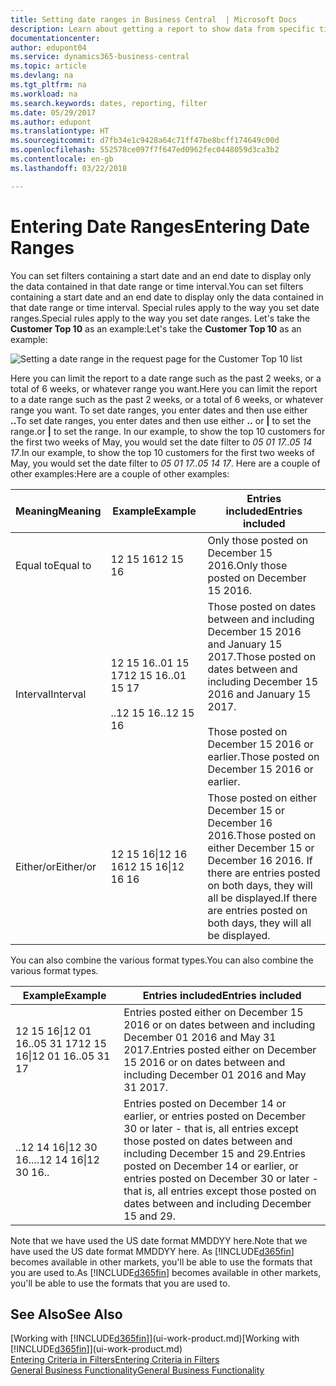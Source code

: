 ```yaml
---
title: Setting date ranges in Business Central  | Microsoft Docs
description: Learn about getting a report to show data from specific time periods using date ranges in Business Central .
documentationcenter: 
author: edupont04
ms.service: dynamics365-business-central
ms.topic: article
ms.devlang: na
ms.tgt_pltfrm: na
ms.workload: na
ms.search.keywords: dates, reporting, filter
ms.date: 05/29/2017
ms.author: edupont
ms.translationtype: HT
ms.sourcegitcommit: d7fb34e1c9428a64c71ff47be8bcff174649c00d
ms.openlocfilehash: 552578ce097f7f647ed0962fec0448059d3ca3b2
ms.contentlocale: en-gb
ms.lasthandoff: 03/22/2018

---
```

# <a name="entering-date-ranges"></a><span data-ttu-id="45b75-103">Entering Date Ranges</span><span class="sxs-lookup"><span data-stu-id="45b75-103">Entering Date Ranges</span></span> 
<span data-ttu-id="45b75-104">You can set filters containing a start date and an end date to display only the data contained in that date range or time interval.</span><span class="sxs-lookup"><span data-stu-id="45b75-104">You can set filters containing a start date and an end date to display only the data contained in that date range or time interval.</span></span> <span data-ttu-id="45b75-105">Special rules apply to the way you set date ranges.</span><span class="sxs-lookup"><span data-stu-id="45b75-105">Special rules apply to the way you set date ranges.</span></span> <span data-ttu-id="45b75-106">Let's take the **Customer Top 10** as an example:</span><span class="sxs-lookup"><span data-stu-id="45b75-106">Let's take the **Customer Top 10** as an example:</span></span>

![Setting a date range in the request page for the Customer Top 10 list](./media/ui-enter-date-ranges/customer-top10-list.png)

<span data-ttu-id="45b75-108">Here you can limit the report to a date range such as the past 2 weeks, or a total of 6 weeks, or whatever range you want.</span><span class="sxs-lookup"><span data-stu-id="45b75-108">Here you can limit the report to a date range such as the past 2 weeks, or a total of 6 weeks, or whatever range you want.</span></span> <span data-ttu-id="45b75-109">To set date ranges, you enter dates and then use either **..**</span><span class="sxs-lookup"><span data-stu-id="45b75-109">To set date ranges, you enter dates and then use either **..**</span></span> <span data-ttu-id="45b75-110">or **|** to set the range.</span><span class="sxs-lookup"><span data-stu-id="45b75-110">or **|** to set the range.</span></span> <span data-ttu-id="45b75-111">In our example, to show the top 10 customers for the first two weeks of May, you would set the date filter to *05 01 17..05 14 17*.</span><span class="sxs-lookup"><span data-stu-id="45b75-111">In our example, to show the top 10 customers for the first two weeks of May, you would set the date filter to *05 01 17..05 14 17*.</span></span>
<span data-ttu-id="45b75-112">Here are a couple of other examples:</span><span class="sxs-lookup"><span data-stu-id="45b75-112">Here are a couple of other examples:</span></span>

| <span data-ttu-id="45b75-113">Meaning</span><span class="sxs-lookup"><span data-stu-id="45b75-113">Meaning</span></span> | <span data-ttu-id="45b75-114">Example</span><span class="sxs-lookup"><span data-stu-id="45b75-114">Example</span></span> | <span data-ttu-id="45b75-115">Entries included</span><span class="sxs-lookup"><span data-stu-id="45b75-115">Entries included</span></span> |
|---|---|---|
|<span data-ttu-id="45b75-116">Equal to</span><span class="sxs-lookup"><span data-stu-id="45b75-116">Equal to</span></span>| <span data-ttu-id="45b75-117">12 15 16</span><span class="sxs-lookup"><span data-stu-id="45b75-117">12 15 16</span></span> |<span data-ttu-id="45b75-118">Only those posted on December 15 2016.</span><span class="sxs-lookup"><span data-stu-id="45b75-118">Only those posted on December 15 2016.</span></span>|
|<span data-ttu-id="45b75-119">Interval</span><span class="sxs-lookup"><span data-stu-id="45b75-119">Interval</span></span>| <span data-ttu-id="45b75-120">12 15 16..01 15 17</span><span class="sxs-lookup"><span data-stu-id="45b75-120">12 15 16..01 15 17</span></span><br /><br /><span data-ttu-id="45b75-121">..12 15 16</span><span class="sxs-lookup"><span data-stu-id="45b75-121">..12 15 16</span></span>|<span data-ttu-id="45b75-122">Those posted on dates between and including December 15 2016 and January 15 2017.</span><span class="sxs-lookup"><span data-stu-id="45b75-122">Those posted on dates between and including December 15 2016 and January 15 2017.</span></span><br /><br /><span data-ttu-id="45b75-123">Those posted on December 15 2016 or earlier.</span><span class="sxs-lookup"><span data-stu-id="45b75-123">Those posted on December 15 2016 or earlier.</span></span>|
|<span data-ttu-id="45b75-124">Either/or</span><span class="sxs-lookup"><span data-stu-id="45b75-124">Either/or</span></span>|<span data-ttu-id="45b75-125">12 15 16&#124;12 16 16</span><span class="sxs-lookup"><span data-stu-id="45b75-125">12 15 16&#124;12 16 16</span></span>|<span data-ttu-id="45b75-126">Those posted on either December 15 or December 16 2016.</span><span class="sxs-lookup"><span data-stu-id="45b75-126">Those posted on either December 15 or December 16 2016.</span></span> <span data-ttu-id="45b75-127">If there are entries posted on both days, they will all be displayed.</span><span class="sxs-lookup"><span data-stu-id="45b75-127">If there are entries posted on both days, they will all be displayed.</span></span>|

<span data-ttu-id="45b75-128">You can also combine the various format types.</span><span class="sxs-lookup"><span data-stu-id="45b75-128">You can also combine the various format types.</span></span>

| <span data-ttu-id="45b75-129">Example</span><span class="sxs-lookup"><span data-stu-id="45b75-129">Example</span></span> | <span data-ttu-id="45b75-130">Entries included</span><span class="sxs-lookup"><span data-stu-id="45b75-130">Entries included</span></span> |
|---|---|
|<span data-ttu-id="45b75-131">12 15 16&#124;12 01 16..05 31 17</span><span class="sxs-lookup"><span data-stu-id="45b75-131">12 15 16&#124;12 01 16..05 31 17</span></span> | <span data-ttu-id="45b75-132">Entries posted either on December 15 2016 or on dates between and including December 01 2016 and May 31 2017.</span><span class="sxs-lookup"><span data-stu-id="45b75-132">Entries posted either on December 15 2016 or on dates between and including December 01 2016 and May 31 2017.</span></span> |
|<span data-ttu-id="45b75-133">..12 14 16&#124;12 30 16..</span><span class="sxs-lookup"><span data-stu-id="45b75-133">..12 14 16&#124;12 30 16..</span></span> | <span data-ttu-id="45b75-134">Entries posted on December 14 or earlier, or entries posted on December 30 or later - that is, all entries except those posted on dates between and including December 15 and 29.</span><span class="sxs-lookup"><span data-stu-id="45b75-134">Entries posted on December 14 or earlier, or entries posted on December 30 or later - that is, all entries except those posted on dates between and including December 15 and 29.</span></span> |

<span data-ttu-id="45b75-135">Note that we have used the US date format MMDDYY here.</span><span class="sxs-lookup"><span data-stu-id="45b75-135">Note that we have used the US date format MMDDYY here.</span></span> <span data-ttu-id="45b75-136">As [!INCLUDE[d365fin](includes/d365fin_md.md)] becomes available in other markets, you'll be able to use the formats that you are used to.</span><span class="sxs-lookup"><span data-stu-id="45b75-136">As [!INCLUDE[d365fin](includes/d365fin_md.md)] becomes available in other markets, you'll be able to use the formats that you are used to.</span></span>

## <a name="see-also"></a><span data-ttu-id="45b75-137">See Also</span><span class="sxs-lookup"><span data-stu-id="45b75-137">See Also</span></span>
<span data-ttu-id="45b75-138">[Working with [!INCLUDE[d365fin](includes/d365fin_long_md.md)]](ui-work-product.md)</span><span class="sxs-lookup"><span data-stu-id="45b75-138">[Working with [!INCLUDE[d365fin](includes/d365fin_long_md.md)]](ui-work-product.md)</span></span>  
[<span data-ttu-id="45b75-139">Entering Criteria in Filters</span><span class="sxs-lookup"><span data-stu-id="45b75-139">Entering Criteria in Filters </span></span>](ui-enter-criteria-filters.md)  
[<span data-ttu-id="45b75-140">General Business Functionality</span><span class="sxs-lookup"><span data-stu-id="45b75-140">General Business Functionality</span></span>](ui-across-business-areas.md)

